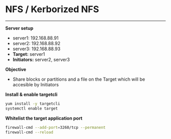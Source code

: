 # NFS / Kerborized NFS
---

**Server setup**

- server1: 192.168.88.91
- server2: 192.168.88.92
- server3: 192.168.88.93
- **Target:** server1
- **Initiators:** server2, server3

**Objective**

- Share blocks or partitions and a file on the Target which will be accesible by Initiators

**Install & enable targetcli**
```bash
yum install -y targetcli
systemctl enable target
```

**Whitelist the target application port**
```bash
firewall-cmd --add-port=3260/tcp --permanent
firewall-cmd --reload
```

